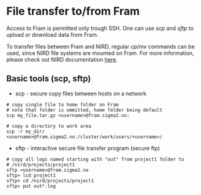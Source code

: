 # File transfer to/from Fram

Access to Fram is permitted only trough SSH.
One can use *scp* and *sftp* to upload or download data from Fram.

To transfer files between Fram and NIRD, regular *cp*/*mv* commands can be 
used, since NIRD file systems are mounted on Fram. For more information, 
please check out NIRD documentation [here](nird.md).

## Basic tools (scp, sftp)

* scp - secure copy files between hosts on a network
```
# copy single file to home folder on Fram
# note that folder is ommitted, home folder being default
scp my_file.tar.gz <username>@fram.sigma2.no:

# copy a directory to work area
scp -r my_dir/ <username>@fram.sigma2.no:/cluster/work/users/<username>/
```

* sftp - interactive secure file transfer program (secure ftp)

```
# copy all logs named starting with "out" from project1 folder to 
# /nird/projects/project1
sftp <username>@fram.sigma2.no
sftp> lcd project1
sftp> cd /nird/projects/project1
sftp> put out*.log
```

